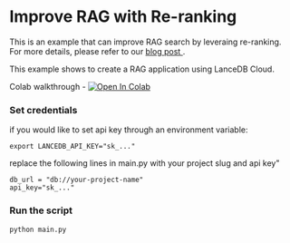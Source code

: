 # Improve RAG with Re-ranking
This is an example that can improve RAG search by leveraing re-ranking. For more details, please refer to
our <a href="https://blog.lancedb.com/simplest-method-to-improve-rag-pipeline-re-ranking-cf6eaec6d544"> blog post </a>.

This example shows to create a RAG application using LanceDB Cloud.

Colab walkthrough - <a href="https://colab.research.google.com/github/lancedb/vectordb-recipes/blob/main/examples/RAG_re_ranking/lancedb_cloud/main.ipynb"><img src="https://colab.research.google.com/assets/colab-badge.svg" alt="Open In Colab"></a>


### Set credentials
if you would like to set api key through an environment variable:
```
export LANCEDB_API_KEY="sk_..."
```

replace the following lines in main.py with your project slug and api key"
```
db_url = "db://your-project-name"
api_key="sk_..."
```

### Run the script
```python
python main.py
```

